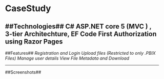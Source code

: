 # CaseStudy

##Technologies##
C# ASP.NET core 5 (MVC ) , 3-tier Architechture, EF Code First
Authorization using Razor Pages
-----------------------------------------------------------------------

##Features##
*Registration and Login*
*Upload files (Restricted to only .PBIX Files)*
*Manage user details*
*View File Metadata and Download*

-----------------------------------------------------------------------

##Screenshots##


